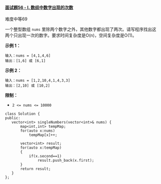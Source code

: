 #### [面试题56 - I. 数组中数字出现的次数](https://leetcode-cn.com/problems/shu-zu-zhong-shu-zi-chu-xian-de-ci-shu-lcof/)

难度中等69

一个整型数组 `nums` 里除两个数字之外，其他数字都出现了两次。请写程序找出这两个只出现一次的数字。要求时间复杂度是O(n)，空间复杂度是O(1)。

 

**示例 1：**

```
输入：nums = [4,1,4,6]
输出：[1,6] 或 [6,1]
```

**示例 2：**

```
输入：nums = [1,2,10,4,1,4,3,3]
输出：[2,10] 或 [10,2]
```

 

**限制：**

- `2 <= nums <= 10000`

 ```
class Solution {
public:
    vector<int> singleNumbers(vector<int>& nums) {
        map<int,int> tempMap;
        for(auto x:nums)
            tempMap[x]++;
        
        vector<int> result;
        for(auto x:tempMap)
        {
            if(x.second==1)
                result.push_back(x.first);
        }
        return result;
    }
};

 ```

